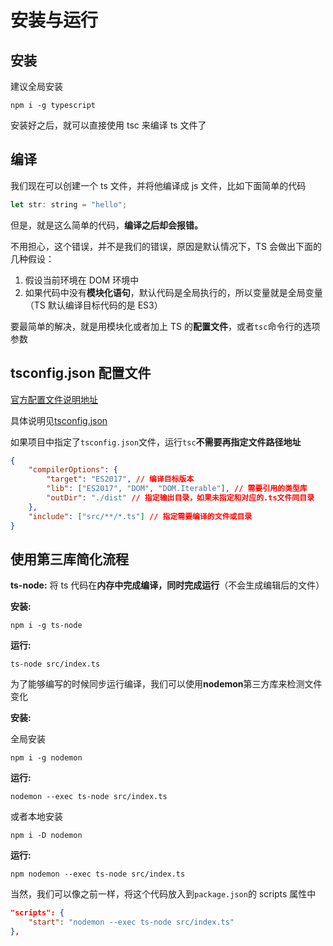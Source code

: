 # 安装与运行

## 安装

建议全局安装

```shell
npm i -g typescript
```

安装好之后，就可以直接使用 tsc 来编译 ts 文件了

## 编译

我们现在可以创建一个 ts 文件，并将他编译成 js 文件，比如下面简单的代码

```js
let str: string = "hello";
```

但是，就是这么简单的代码，**编译之后却会报错。**

不用担心，这个错误，并不是我们的错误，原因是默认情况下，TS 会做出下面的几种假设：

1. 假设当前环境在 DOM 环境中
2. 如果代码中没有**模块化语句**，默认代码是全局执行的，所以变量就是全局变量（TS 默认编译目标代码的是 ES3）

要最简单的解决，就是用模块化或者加上 TS 的**配置文件**，或者`tsc`命令行的选项参数

## tsconfig.json 配置文件

[官方配置文件说明地址](https://www.typescriptlang.org/tsconfig)

具体说明见[tsconfig.json](./02tsconfig.json.md)

如果项目中指定了`tsconfig.json`文件，运行`tsc`**不需要再指定文件路径地址**

```json
{
    "compilerOptions": {
        "target": "ES2017", // 编译目标版本
        "lib": ["ES2017", "DOM", "DOM.Iterable"], // 需要引用的类型库
        "outDir": "./dist" // 指定输出目录，如果未指定和对应的.ts文件同目录
    },
    "include": ["src/**/*.ts"] // 指定需要编译的文件或目录
}
```

## 使用第三库简化流程

**ts-node:** 将 ts 代码在**内存中完成编译，同时完成运行**（不会生成编辑后的文件）

**安装:**

```shell
npm i -g ts-node
```

**运行:**

```shell
ts-node src/index.ts
```

为了能够编写的时候同步运行编译，我们可以使用**nodemon**第三方库来检测文件变化

**安装:**

全局安装

```shell
npm i -g nodemon
```

**运行:**

```shell
nodemon --exec ts-node src/index.ts
```

或者本地安装

```shell
npm i -D nodemon
```

**运行:**

```shell
npm nodemon --exec ts-node src/index.ts
```

当然，我们可以像之前一样，将这个代码放入到`package.json`的 scripts 属性中

```json
"scripts": {
    "start": "nodemon --exec ts-node src/index.ts"
},
```
